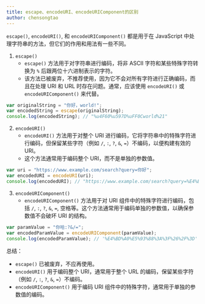 ```yaml
---
title: escape、encodeURI、encodeURIComponent的区别
author: chensongtao
---
```


`escape()`, `encodeURI()`, 和 `encodeURIComponent()` 都是用于在 JavaScript 中处理字符串的方法，但它们的作用和用法有一些不同。

1. `escape()`
   - `escape()` 方法用于对字符串进行编码，将非 ASCII 字符和某些特殊字符转换为 `%` 后跟两位十六进制表示的字符。
   - 该方法已被废弃，不推荐使用，因为它不会对所有字符进行正确编码，而且在处理 URI 和 URL 时存在问题。通常，应该使用 `encodeURI()` 或 `encodeURIComponent()` 来代替。

```javascript
var originalString = "你好，world!";
var encodedString = escape(originalString);
console.log(encodedString); // "%u4F60%u597D%uFF0Cworld%21"
```

2. `encodeURI()`
   - `encodeURI()` 方法用于对整个 URI 进行编码，它将字符串中的特殊字符进行编码，但保留某些字符（例如 `/`, `:`, `?`, `&`, `=`）不编码，以便构建有效的 URI。
   - 这个方法通常用于编码整个 URI，而不是单独的参数值。

```javascript
var uri = "https://www.example.com/search?query=你好";
var encodedURI = encodeURI(uri);
console.log(encodedURI); // "https://www.example.com/search?query=%E4%BD%A0%E5%A5%BD"
```

3. `encodeURIComponent()`
   - `encodeURIComponent()` 方法用于对 URI 组件中的特殊字符进行编码，包括 `/`, `:`, `?`, `&`, `=`, 空格等。这个方法通常用于编码单独的参数值，以确保参数值不会破坏 URI 的结构。

```javascript
var paramValue = "你哈:?&/=";
var encodedParamValue = encodeURIComponent(paramValue);
console.log(encodedParamValue); // '%E4%BD%A0%E5%93%88%3A%3F%26%2F%3D'
```

总结：

- `escape()` 已被废弃，不应再使用。
- `encodeURI()` 用于编码整个 URI，通常用于整个 URL 的编码，保留某些字符（例如 `/`, `:`, `?`, `&`, `=`）不编码。
- `encodeURIComponent()` 用于编码 URI 组件中的特殊字符，通常用于单独的参数值的编码。
